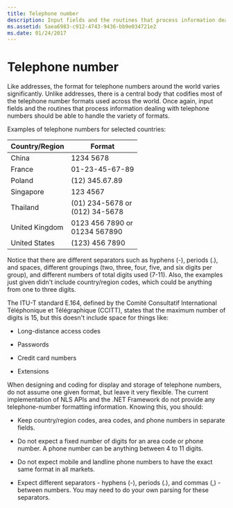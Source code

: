 ```yaml
---
title: Telephone number
description: Input fields and the routines that process information dealing with telephone numbers should be able to handle the variety of formats.
ms.assetid: 5aea6983-c912-4743-9436-bb9e034721e2
ms.date: 01/24/2017
---
```

# Telephone number

Like addresses, the format for telephone numbers around the world varies significantly.
Unlike addresses, there is a central body that codifies most of the telephone number formats used across the world.
Once again, input fields and the routines that process information dealing with telephone numbers should be able to handle the variety of formats.

Examples of telephone numbers for selected countries:

| Country/Region | Format |
| -- | -- |
| China       | 1234 5678  |
| France      | 01-23-45-67-89 |
| Poland      | \(12) 345.67.89 |
| Singapore   | 123 4567   |
| Thailand    | \(01) 234-5678 or<br />(012) 34-5678 |
| United Kingdom | 0123 456 7890 or<br />01234 567890 |
| United States | (123) 456 7890 |

Notice that there are different separators such as hyphens (-), periods (.), and spaces, different groupings (two, three, four, five, and six digits per group), and different numbers of total digits used (7-11).
Also, the examples just given didn't include country/region codes, which could be anything from one to three digits.

The ITU-T standard E.164, defined by the Comité Consultatif International Téléphonique et Télégraphique (CCITT), states that the maximum number of digits is 15, but this doesn't include space for things like:

- Long-distance access codes

- Passwords

- Credit card numbers

- Extensions

When designing and coding for display and storage of telephone numbers, do not assume one given format, but leave it very flexible.
The current implementation of NLS APIs and the .NET Framework do not provide any telephone-number formatting information.
Knowing this, you should:

- Keep country/region codes, area codes, and phone numbers in separate fields.

- Do not expect a fixed number of digits for an area code or phone number.
  A phone number can be anything between 4 to 11 digits.

- Do not expect mobile and landline phone numbers to have the exact same format in all markets.

- Expect different separators - hyphens (-), periods (.), and commas (,) - between numbers.
  You may need to do your own parsing for these separators.
